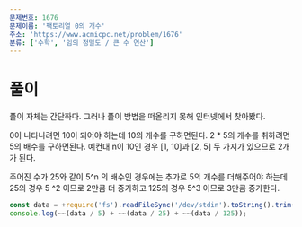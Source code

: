 ```yaml
---
문제번호: 1676
문제이름: '팩토리얼 0의 개수'
주소: 'https://www.acmicpc.net/problem/1676'
분류: ['수학', '임의 정밀도 / 큰 수 연산']
---
```


# 풀이

풀이 자체는 간단하다. 그러나 풀이 방법을 떠올리지 못해 인터넷에서 찾아봤다.

0이 나타나려면 10이 되어야 하는데 10의 개수를 구하면된다. 2 * 5의 개수를 취하려면 5의 배수를 구하면된다. 예컨대 n이 10인 경우 [1, 10]과 [2, 5] 두 가지가 있으므로 2개가 된다.

주어진 수가 25와 같이 5^n 의 배수인 경우에는 추가로 5의 개수를 더해주어야 하는데 25의 경우 5
^2 이므로 2만큼 더 증가하고 125의 경우 5^3 이므로 3만큼 증가한다.

```js
const data = +require('fs').readFileSync('/dev/stdin').toString().trim();
console.log(~~(data / 5) + ~~(data / 25) + ~~(data / 125));
```